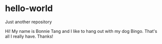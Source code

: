 # hello-world
Just another repository

Hi! My name is Bonnie Tang and I like to hang out with my dog Bingo. 
That's all I really have. Thanks!
